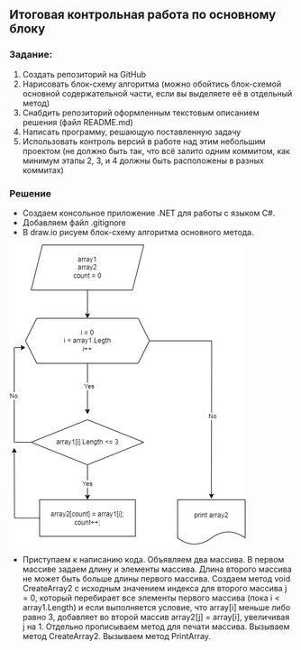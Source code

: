 ## Итоговая контрольная работа по основному блоку
### Задание:
1. Создать репозиторий на GitHub
2. Нарисовать блок-схему алгоритма (можно обойтись блок-схемой основной содержательной части, если вы выделяете её в отдельный метод)
3. Снабдить репозиторий оформленным текстовым описанием решения (файл README.md)
4. Написать программу, решающую поставленную задачу
5. Использовать контроль версий в работе над этим небольшим проектом (не должно быть так, что всё залито одним коммитом, как минимум этапы 2, 3, и 4 должны быть расположены в разных коммитах)

### Решение
* Создаем консольное приложение .NET для работы с языком C#.
* Добавляем файл .gitignore
* В draw.io рисуем блок-схему алгоритма основного метода. 

![Блок-схема основного метода](/block_diagram.png)

* Приступаем к написанию кода. 
Объявляем два массива. В первом массиве задаем длину и элементы массива. Длина второго массива не может быть больше длины первого массива.
Создаем метод void CreateArray2 с исходным значением индекса для второго массива j = 0, который перебирает все элементы первого массива (пока i < array1.Length) и если выполняется условие, что array[i] меньше либо равно 3, добавляет во второй массив array2[j] = array[i], увеличивая j на 1.
Отдельно прописываем метод для печати массива.
Вызываем метод CreateArray2.
Вызываем метод PrintArray. 
